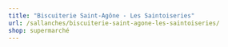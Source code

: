 ```yaml
---
title: "Biscuiterie Saint-Agône - Les Saintoiseries"
url: /sallanches/biscuiterie-saint-agone-les-saintoiseries/
shop: supermarché
---
```

